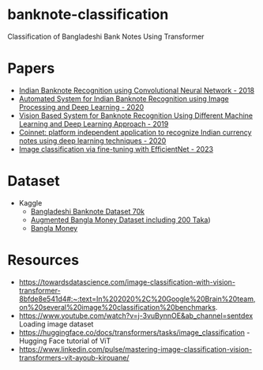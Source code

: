 # banknote-classification
Classification of Bangladeshi Bank Notes Using Transformer

# Papers
* [Indian Banknote Recognition using Convolutional Neural Network - 2018](https://ieeexplore.ieee.org/abstract/document/8519888)
* [Automated System for Indian Banknote Recognition using Image Processing and Deep Learning - 2020](https://ieeexplore.ieee.org/abstract/document/9132850)
* [Vision Based System for Banknote Recognition Using Different Machine Learning and Deep Learning Approach - 2019](https://ieeexplore.ieee.org/abstract/document/8837068)
* [Coinnet: platform independent application to recognize Indian currency notes using deep learning techniques - 2020](https://link.springer.com/article/10.1007/s11042-020-09031-0)
* [Image classification via fine-tuning with EfficientNet - 2023](https://keras.io/examples/vision/image_classification_efficientnet_fine_tuning/)

# Dataset
* Kaggle
    *  [Bangladeshi Banknote Dataset 70k](https://www.kaggle.com/datasets/rahnumatasnim1604103/bangladeshi-banknote-dataset)
    * [Augmented Bangla Money Dataset including 200 Taka](https://www.kaggle.com/datasets/tazwarmohammed/augmented-bangla-money-dataset-including-200-taka))
    * [Bangla Money](https://www.kaggle.com/datasets/nsojib/bangla-money)
# Resources
* https://towardsdatascience.com/image-classification-with-vision-transformer-8bfde8e541d4#:~:text=In%202020%2C%20Google%20Brain%20team,on%20several%20image%20classification%20benchmarks.
* https://www.youtube.com/watch?v=j-3vuBynnOE&ab_channel=sentdex Loading image dataset
* https://huggingface.co/docs/transformers/tasks/image_classification - Hugging Face tutorial of ViT
* https://www.linkedin.com/pulse/mastering-image-classification-vision-transformers-vit-ayoub-kirouane/
